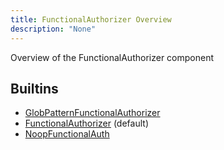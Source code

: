 ```yaml
---
title: FunctionalAuthorizer Overview
description: "None"
---
```

Overview of the FunctionalAuthorizer component
## Builtins
* [GlobPatternFunctionalAuthorizer](/docs/components/functionalauthorizer/globpatternfunctionalauthorizer/)
* [FunctionalAuthorizer](/docs/components/functionalauthorizer/functionalauthorizer/) (default)
* [NoopFunctionalAuth](/docs/components/functionalauthorizer/noopfunctionalauth/)